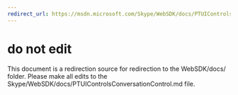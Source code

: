 ```yaml
---
redirect_url: https://msdn.microsoft.com/Skype/WebSDK/docs/PTUIControlsConversationControl
---
```

# do not edit
This document is a redirection source for redirection to the WebSDK/docs/ folder. Please make all edits to the Skype/WebSDK/docs/PTUIControlsConversationControl.md file.

